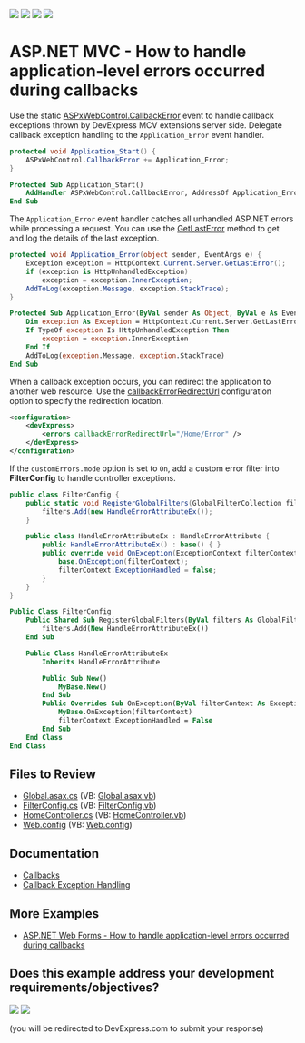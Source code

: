 <!-- default badges list -->
![](https://img.shields.io/endpoint?url=https://codecentral.devexpress.com/api/v1/VersionRange/128566621/24.2.1%2B)
[![](https://img.shields.io/badge/Open_in_DevExpress_Support_Center-FF7200?style=flat-square&logo=DevExpress&logoColor=white)](https://supportcenter.devexpress.com/ticket/details/E4588)
[![](https://img.shields.io/badge/📖_How_to_use_DevExpress_Examples-e9f6fc?style=flat-square)](https://docs.devexpress.com/GeneralInformation/403183)
[![](https://img.shields.io/badge/💬_Leave_Feedback-feecdd?style=flat-square)](#does-this-example-address-your-development-requirementsobjectives)
<!-- default badges end -->

# ASP.NET MVC - How to handle application-level errors occurred during callbacks

Use the static [ASPxWebControl.CallbackError](https://docs.devexpress.com/AspNet/DevExpress.Web.ASPxWebControl.CallbackError) event to handle callback exceptions thrown by DevExpress MCV extensions server side. Delegate callback exception handling to the `Application_Error` event handler.

```cs
protected void Application_Start() {
    ASPxWebControl.CallbackError += Application_Error;
}
```

```vb
Protected Sub Application_Start()
	AddHandler ASPxWebControl.CallbackError, AddressOf Application_Error
End Sub
```

The `Application_Error` event handler catches all unhandled ASP.NET errors while processing a request. You can use the [GetLastError](https://learn.microsoft.com/en-us/dotnet/api/system.web.httpserverutility.getlasterror) method to get and log the details of the last exception.

```cs
protected void Application_Error(object sender, EventArgs e) {
    Exception exception = HttpContext.Current.Server.GetLastError();
    if (exception is HttpUnhandledException)
        exception = exception.InnerException;
    AddToLog(exception.Message, exception.StackTrace);
}
```

```vb
Protected Sub Application_Error(ByVal sender As Object, ByVal e As EventArgs)
    Dim exception As Exception = HttpContext.Current.Server.GetLastError()
    If TypeOf exception Is HttpUnhandledException Then
        exception = exception.InnerException
    End If
    AddToLog(exception.Message, exception.StackTrace)
End Sub
```

When a callback exception occurs, you can redirect the application to another web resource. Use the [callbackErrorRedirectUrl](https://docs.devexpress.com/AspNet/6914/common-concepts/webconfig-modifications/webconfig-options/redirection-on-a-callback-error) configuration option to specify the redirection location.

```xml
<configuration>
    <devExpress>
        <errors callbackErrorRedirectUrl="/Home/Error" />
    </devExpress>
</configuration>
```

If the `customErrors.mode` option is set to `On`, add a custom error filter into **FilterConfig** to handle controller exceptions. 

```cs
public class FilterConfig {
    public static void RegisterGlobalFilters(GlobalFilterCollection filters) {
        filters.Add(new HandleErrorAttributeEx());
    }

    public class HandleErrorAttributeEx : HandleErrorAttribute {
        public HandleErrorAttributeEx() : base() { }
        public override void OnException(ExceptionContext filterContext) {
            base.OnException(filterContext);
            filterContext.ExceptionHandled = false;
        }
    }
}

```

```vb
Public Class FilterConfig
    Public Shared Sub RegisterGlobalFilters(ByVal filters As GlobalFilterCollection)
        filters.Add(New HandleErrorAttributeEx())
    End Sub

    Public Class HandleErrorAttributeEx
        Inherits HandleErrorAttribute

        Public Sub New()
            MyBase.New()
        End Sub
        Public Overrides Sub OnException(ByVal filterContext As ExceptionContext)
            MyBase.OnException(filterContext)
            filterContext.ExceptionHandled = False
        End Sub
    End Class
End Class
```

## Files to Review

* [Global.asax.cs](./CS/DXWebApplication1/Global.asax.cs) (VB: [Global.asax.vb](./VB/DXWebApplication1/Global.asax.vb))
* [FilterConfig.cs](./CS/DXWebApplication1/App_Start/FilterConfig.cs) (VB: [FilterConfig.vb](./VB/DXWebApplication1/App_Start/FilterConfig.vb))
* [HomeController.cs](./CS/DXWebApplication1/Controllers/HomeController.cs) (VB: [HomeController.vb](./VB/DXWebApplication1/Controllers/HomeController.vb))
* [Web.config](./CS/DXWebApplication1/Web.config) (VB: [Web.config](./VB/DXWebApplication1/Web.config))

## Documentation 

* [Callbacks](https://docs.devexpress.com/AspNet/402559/common-concepts/callbacks)
* [Callback Exception Handling](https://docs.devexpress.com/AspNetMvc/402269/common-features/callback-based-functionality/callback-exception-handling)

## More Examples 

* [ASP.NET Web Forms - How to handle application-level errors occurred during callbacks](https://github.com/DevExpress-Examples/asp-net-web-forms-handle-app-level-errors-occurred-during-callbacks)
<!-- feedback -->
## Does this example address your development requirements/objectives?

[<img src="https://www.devexpress.com/support/examples/i/yes-button.svg"/>](https://www.devexpress.com/support/examples/survey.xml?utm_source=github&utm_campaign=asp-net-mvc-handle-app-level-errors-occurred-during-callbacks&~~~was_helpful=yes) [<img src="https://www.devexpress.com/support/examples/i/no-button.svg"/>](https://www.devexpress.com/support/examples/survey.xml?utm_source=github&utm_campaign=asp-net-mvc-handle-app-level-errors-occurred-during-callbacks&~~~was_helpful=no)

(you will be redirected to DevExpress.com to submit your response)
<!-- feedback end -->

